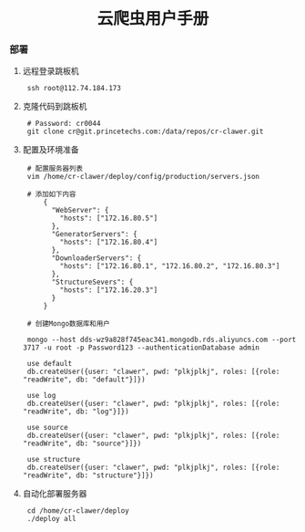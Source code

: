 <h1 align="center">云爬虫用户手册</h1>

### 部署

1. 远程登录跳板机

        ssh root@112.74.184.173

2. 克隆代码到跳板机

        # Password: cr0044
        git clone cr@git.princetechs.com:/data/repos/cr-clawer.git

3. 配置及环境准备

        # 配置服务器列表
        vim /home/cr-clawer/deploy/config/production/servers.json

        # 添加如下内容
            {
              "WebServer": {
                "hosts": ["172.16.80.5"]
              },
              "GeneratorServers": {
                "hosts": ["172.16.80.4"]
              },
              "DownloaderServers": {
                "hosts": ["172.16.80.1", "172.16.80.2", "172.16.80.3"]
              },
              "StructureSevers": {
                "hosts": ["172.16.20.3"]
              }
            }

        # 创建Mongo数据库和用户

        mongo --host dds-wz9a828f745eac341.mongodb.rds.aliyuncs.com --port 3717 -u root -p Password123 --authenticationDatabase admin

        use default
        db.createUser({user: "clawer", pwd: "plkjplkj", roles: [{role: "readWrite", db: "default"}]})

        use log
        db.createUser({user: "clawer", pwd: "plkjplkj", roles: [{role: "readWrite", db: "log"}]})

        use source
        db.createUser({user: "clawer", pwd: "plkjplkj", roles: [{role: "readWrite", db: "source"}]})

        use structure
        db.createUser({user: "clawer", pwd: "plkjplkj", roles: [{role: "readWrite", db: "structure"}]})


4. 自动化部署服务器

        cd /home/cr-clawer/deploy
        ./deploy all
